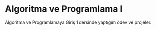 # Algoritma ve Programlama I
Algoritma ve Programlamaya Giriş 1 dersinde yaptığım ödev ve projeler.
